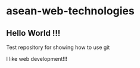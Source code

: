 ﻿# asean-web-technologies

## Hello World !!!

Test repository for showing how to use git

I like web development!!!